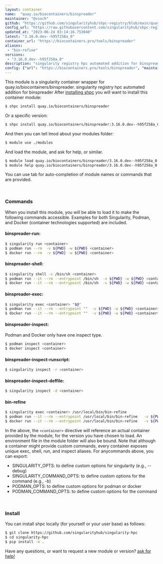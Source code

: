 ```yaml
---
layout: container
name:  "quay.io/biocontainers/binspreader"
maintainer: "@vsoch"
github: "https://github.com/singularityhub/shpc-registry/blob/main/quay.io/biocontainers/binspreader/container.yaml"
config_url: "https://raw.githubusercontent.com/singularityhub/shpc-registry/main/quay.io/biocontainers/binspreader/container.yaml"
updated_at: "2023-06-24 03:14:16.753040"
latest: "3.16.0.dev--h95f258a_0"
container_url: "https://biocontainers.pro/tools/binspreader"
aliases:
 - "bin-refine"
versions:
 - "3.16.0.dev--h95f258a_0"
description: "singularity registry hpc automated addition for binspreader"
config: {"url": "https://biocontainers.pro/tools/binspreader", "maintainer": "@vsoch", "description": "singularity registry hpc automated addition for binspreader", "latest": {"3.16.0.dev--h95f258a_0": "sha256:2183bcd1b6c29d72852914c279ede71aa389f5809348f52949153e155bf76cde"}, "tags": {"3.16.0.dev--h95f258a_0": "sha256:2183bcd1b6c29d72852914c279ede71aa389f5809348f52949153e155bf76cde"}, "docker": "quay.io/biocontainers/binspreader", "aliases": {"bin-refine": "/usr/local/bin/bin-refine"}}
---
```


This module is a singularity container wrapper for quay.io/biocontainers/binspreader.
singularity registry hpc automated addition for binspreader
After [installing shpc](#install) you will want to install this container module:


```bash
$ shpc install quay.io/biocontainers/binspreader
```

Or a specific version:

```bash
$ shpc install quay.io/biocontainers/binspreader:3.16.0.dev--h95f258a_0
```

And then you can tell lmod about your modules folder:

```bash
$ module use ./modules
```

And load the module, and ask for help, or similar.

```bash
$ module load quay.io/biocontainers/binspreader/3.16.0.dev--h95f258a_0
$ module help quay.io/biocontainers/binspreader/3.16.0.dev--h95f258a_0
```

You can use tab for auto-completion of module names or commands that are provided.

<br>

### Commands

When you install this module, you will be able to load it to make the following commands accessible.
Examples for both Singularity, Podman, and Docker (container technologies supported) are included.

#### binspreader-run:

```bash
$ singularity run <container>
$ podman run --rm  -v ${PWD} -w ${PWD} <container>
$ docker run --rm  -v ${PWD} -w ${PWD} <container>
```

#### binspreader-shell:

```bash
$ singularity shell -s /bin/sh <container>
$ podman run --it --rm --entrypoint /bin/sh  -v ${PWD} -w ${PWD} <container>
$ docker run --it --rm --entrypoint /bin/sh  -v ${PWD} -w ${PWD} <container>
```

#### binspreader-exec:

```bash
$ singularity exec <container> "$@"
$ podman run --it --rm --entrypoint ""  -v ${PWD} -w ${PWD} <container> "$@"
$ docker run --it --rm --entrypoint ""  -v ${PWD} -w ${PWD} <container> "$@"
```

#### binspreader-inspect:

Podman and Docker only have one inspect type.

```bash
$ podman inspect <container>
$ docker inspect <container>
```

#### binspreader-inspect-runscript:

```bash
$ singularity inspect -r <container>
```

#### binspreader-inspect-deffile:

```bash
$ singularity inspect -d <container>
```


#### bin-refine

```bash
$ singularity exec <container> /usr/local/bin/bin-refine
$ podman run --it --rm --entrypoint /usr/local/bin/bin-refine   -v ${PWD} -w ${PWD} <container> -c " $@"
$ docker run --it --rm --entrypoint /usr/local/bin/bin-refine   -v ${PWD} -w ${PWD} <container> -c " $@"
```



In the above, the `<container>` directive will reference an actual container provided
by the module, for the version you have chosen to load. An environment file in the
module folder will also be bound. Note that although a container
might provide custom commands, every container exposes unique exec, shell, run, and
inspect aliases. For anycommands above, you can export:

 - SINGULARITY_OPTS: to define custom options for singularity (e.g., --debug)
 - SINGULARITY_COMMAND_OPTS: to define custom options for the command (e.g., -b)
 - PODMAN_OPTS: to define custom options for podman or docker
 - PODMAN_COMMAND_OPTS: to define custom options for the command

<br>

### Install

You can install shpc locally (for yourself or your user base) as follows:

```bash
$ git clone https://github.com/singularityhub/singularity-hpc
$ cd singularity-hpc
$ pip install -e .
```

Have any questions, or want to request a new module or version? [ask for help!](https://github.com/singularityhub/singularity-hpc/issues)